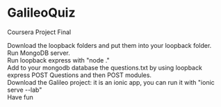 # GalileoQuiz
Coursera Project Final


Download the loopback folders and put them into your loopback folder.  
Run MongoDB server.  
Run loopback express with "node ."  
Add to your mongodb database the questions.txt by using loopback express POST Questions and then POST modules.   
Download the Galileo project: it is an ionic app, you can run it with "ionic serve --lab"  
Have fun  

